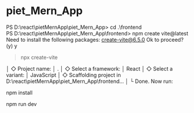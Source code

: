 # piet_Mern_App
PS D:\react\pietMernApp\piet_Mern_App> cd .\frontend\
PS D:\react\pietMernApp\piet_Mern_App\frontend> npm create vite@latest 
Need to install the following packages:
create-vite@6.5.0
Ok to proceed? (y) y


> npx
> create-vite

│
◇  Project name:
│  .
│
◇  Select a framework:
│  React
│
◇  Select a variant:
│  JavaScript
│
◇  Scaffolding project in D:\react\pietMernApp\piet_Mern_App\frontend...
│
└  Done. Now run:

  npm install

  npm run dev

  
